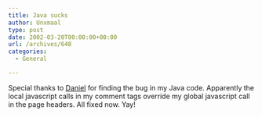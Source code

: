 ```yaml
---
title: Java sucks
author: Unxmaal
type: post
date: 2002-03-20T00:00:00+00:00
url: /archives/648
categories:
  - General

---
```

Special thanks to [Daniel][1] for finding the bug in my Java code. Apparently the local javascript calls in my comment tags override my global javascript call in the page headers. All fixed now. Yay!

 [1]: http://unxmaal.com/cgi-bin/clickcount.cgi?action=jump&URL=http://networkgeek.org